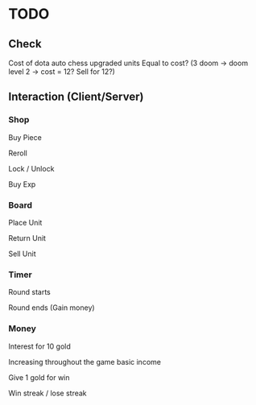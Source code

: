 # TODO

## Check

Cost of dota auto chess upgraded units
    Equal to cost? 
    (3 doom -> doom level 2 -> cost = 12? Sell for 12?)
    

## Interaction (Client/Server)

### Shop

Buy Piece

Reroll

Lock / Unlock

Buy Exp

### Board

Place Unit

Return Unit

Sell Unit

### Timer

Round starts

Round ends (Gain money)

### Money

Interest for 10 gold

Increasing throughout the game basic income

Give 1 gold for win

Win streak / lose streak